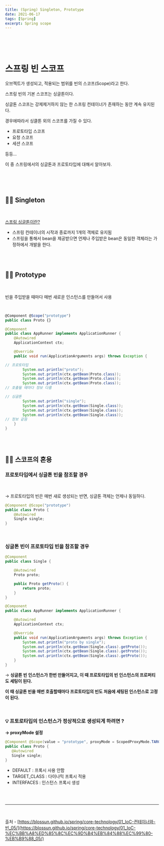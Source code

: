 ```yaml
---
title: (Spring) Singleton, Prototype
date: 2021-06-17
tags: [Spring]
excerpt: Spring scope
---
```


<br/>
<br/>
<br/>

# 스프링 빈 스코프 

오브젝트가 생성되고, 적용되는 범위를 빈의 스코프(Scope)라고 한다. 

스프링 빈의 기본 스코프는 싱글톤이다. 

싱글톤 스코프는 강제제거하지 않는 한 스프링 컨테이너가 존재하는 동안 계속 유지된다. 

 경우에따라서 싱클톤 외의 스코프를 가질 수 있다. 

- 프로토타입 스코프
- 요청 스코프
- 세션 스코프

등등...

이 중 스프링에서의 싱글톤과 프로토타입에 대해서 알아보자.

<br/>
<br/>
<br/>


## 👩‍💻 Singleton
<br/>

[스프링 싱글톤이란?](https://ssyoni.github.io/2020/Spring-singletone/)

- 스프링 컨테이너의 시작과 종료까지 1개의 객체로 유지됨
- 스프링을 통해서 bean을 제공받으면 언제나 주입받은 bean은 동일한 객체라는 가정하에서 개발을 한다.

<br/>
<br/>

## 👩‍💻 Prototype

<br/>

빈을 주입받을 때마다 매번 새로운 인스턴스를 만들어서 사용

<br/>

```jsx
@Component @Scope("prototype")
public class Proto {}
```

```java
@Component
public class AppRunner implements ApplicationRunner {
    @Autowired
    ApplicationContext ctx;

    @Override
    public void run(ApplicationArguments args) throws Exception {

// 프로토타입
        System.out.println("proto");
        System.out.println(ctx.getBean(Proto.class));
        System.out.println(ctx.getBean(Proto.class));
        System.out.println(ctx.getBean(Proto.class));
// 호출될 때마다 정보 다름

// 싱글톤
        System.out.println("single");
        System.out.println(ctx.getBean(Single.class));
        System.out.println(ctx.getBean(Single.class));
        System.out.println(ctx.getBean(Single.class));
// 정보 같음 
    }
}
```

<br/>
<br/>

## 👩‍💻 스코프의 혼용

### 프로토타입에서 싱글톤 빈을 참조할 경우

<br/>

→ 프로토타입의 빈은 매번 새로 생성되는 반면, 싱글톤 객체는 언제나 동일하다.

```java
@Component @Scope("prototype")
public class Proto {
    @Autowired
    Single single;
}
```

<br/>

### 싱글톤 빈이 프로토타입 빈을 참조할 경우

```java
@Component
public class Single {

    @Autowired
    Proto proto;

    public Proto getProto() {
        return proto;
    }
}
```

```java
@Component
public class AppRunner implements ApplicationRunner {

    @Autowired
    ApplicationContext ctx;

    @Override
    public void run(ApplicationArguments args) throws Exception {
        System.out.println("proto by single");
        System.out.println(ctx.getBean(Single.class).getProto());
        System.out.println(ctx.getBean(Single.class).getProto());
        System.out.println(ctx.getBean(Single.class).getProto());
    }
}
```

→ **싱글톤 빈 인스턴스가 한번 만들어지고, 이 때 프로토타입의 빈 인스턴스의 프로퍼티도 세팅이 된다.** 

**이 때 싱글톤 빈을 매번 호출할때마다 프로토타입의 빈도 처음에 세팅된 인스턴스로 고정이 된다.** 

<br/>

### 💡 프토로타입의  인스턴스가 정상적으로 생성되게 하려면 ?

**→ proxyMode 설정**

 ```java
 @Component @Scope(value = "prototype", proxyMode = ScopedProxyMode.TARGET_CLASS)
public class Proto {
    @Autowired
    Single single;
}
 ```

- DEFAULT : 프록시 사용 안함
- TARGET_CLASS : 다이나믹 프록시 적용
- INTERFACES : 인스턴스 프록시 생성


<br/>
<br/>

---
<br/>


출처 - [https://blossun.github.io/spring/core-technology/01_IoC-컨테이너와-빈_05/](https://blossun.github.io/spring/core-technology/01_IoC-%EC%BB%A8%ED%85%8C%EC%9D%B4%EB%84%88%EC%99%80-%EB%B9%88_05/)